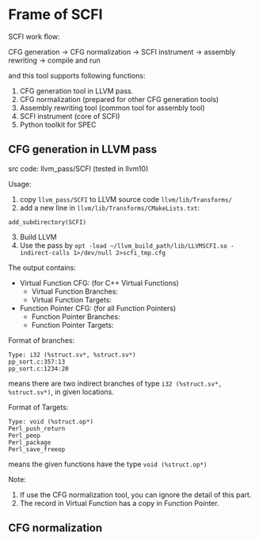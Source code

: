# Frame of SCFI

SCFI work flow:

CFG generation -> CFG normalization -> SCFI instrument -> assembly rewriting -> compile and run

and this tool supports following functions:

1. CFG generation tool in LLVM pass.
2. CFG normalization (prepared for other CFG generation tools)
3. Assembly rewriting tool (common tool for assembly tool)
4. SCFI instrument (core of SCFI)
5. Python toolkit for SPEC

## CFG generation in LLVM pass

src code: llvm_pass/SCFI (tested in llvm10)

Usage:

1. copy `llvm_pass/SCFI` to LLVM source code `llvm/lib/Transforms/`
2. add a new line in `llvm/lib/Transforms/CMakeLists.txt`: 
```
add_subdirectory(SCFI)
```
3. Build LLVM
4. Use the pass by `opt -load ~/llvm_build_path/lib/LLVMSCFI.so -indirect-calls 1>/dev/null 2>scfi_tmp.cfg`

The output contains:

+ Virtual Function CFG: (for C++ Virtual Functions)
  + Virtual Function Branches:
  + Virtual Function Targets:
+ Function Pointer CFG: (for all Function Pointers)
  + Function Pointer Branches:
  + Function Pointer Targets:

Format of branches:
```
Type: i32 (%struct.sv*, %struct.sv*)
pp_sort.c:357:13
pp_sort.c:1234:20
```
means there are two indirect branches of type `i32 (%struct.sv*, %struct.sv*)`, in given locations.

Format of Targets:
```
Type: void (%struct.op*)
Perl_push_return
Perl_peep
Perl_package
Perl_save_freeop
```
means the given functions have the type `void (%struct.op*)`

Note:

1. If use the CFG normalization tool, you can ignore the detail of this part.
2. The record in Virtual Function has a copy in Function Pointer.

## CFG normalization


